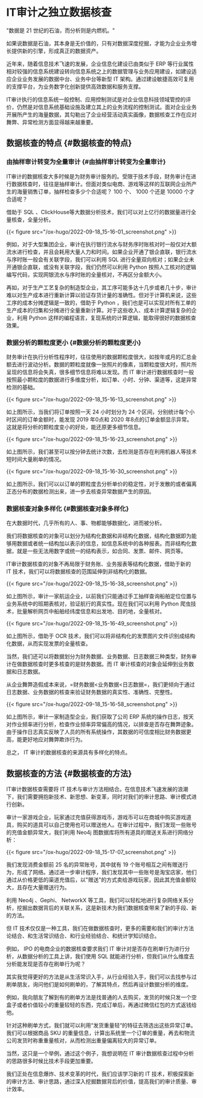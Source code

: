 # IT审计之独立数据核查


"数据是 21 世纪的石油，而分析则是内燃机。"

如果说数据是石油，其本身是无价值的，只有对数据深度挖掘，才能为企业业务增长提供新的引擎，形成真正的数据资产。

近年来，随着信息技术飞速的发展，企业信息化建设已由类似于 ERP 等行业属性相对较强的信息系统建设转向信息系统之上的数据管理与业务应用建设，如建设适应企业业务发展的数据中台、业务中台等新型 IT 架构。通过建设敏捷高效可复用的支撑平台，为业务数字化创新提供高效数据和服务支撑。

IT审计执行的信息系统一般控制、应用控制测试是对企业信息科技领域管控的评价，仍然是对信息系统基础设施及建立其上的业务流程的控制测试。面对企业业务开展所产生的海量数据，其勾勒出了企业经营活动真实画像，数据核查工作在应对舞弊、异常检测方面显得越来越重要。


## 数据核查的特点 {#数据核查的特点}


### 由抽样审计转变为全量审计 {#由抽样审计转变为全量审计}

IT审计的数据核查大多时候是为财务审计服务的。受限于技术手段，财务审计在进行数据核查时，往往是抽样审计。但面对类似电商、游戏等这样的互联网企业所产生的海量销售订单，抽样检查多少个合适呢？ 100 个、 1000 个还是 10000 个才合适呢？

借助于 SQL 、ClickHouse等大数据分析技术，我们可以对上亿行的数据量进行全量核查，全量分析。

{{< figure src="/ox-hugo/2022-09-18_15-16-01_screenshot.png" >}}

例如，对于大型集团企业，审计在执行银行流水与财务序时账核对时一般仅对大额流水进行检查，并且会耗用大量人力和时间。如果企业开通了银企直联，银行流水与序时账一般会有关联字段，我们可以利用 SQL 进行全量双向核对；如果企业未开通银企直联，或没有关联字段，我们仍然可以利用 Python 按照人工核对的逻辑编写代码，实现网银流水与序时账的全量核对，不再区分金额大小。

再如，对于生产工艺复杂的制造型企业，其工序可能多达十几步或者几十步，审计难以对生产成本进行重新计算以验证存货计量的准确性。但对于计算机来说，这些工序的成本分摊逻辑是一致的，借助于 Python ，我们也是可以实现对所有工单的生产成本的归集和分摊进行全量重新计算。对于这些收入、成本计算逻辑复杂的企业，利用 Python 这样的编程语言，复现系统的计算逻辑，能取得很好的数据核查效果。


### 数据分析的颗粒度更小 {#数据分析的颗粒度更小}

财务审计在执行分析性程序时，往往使用的数据颗粒度很大，如按年或月的汇总金额去进行波动分析。数据的颗粒度就像一张照片的像素，当颗粒度很大时，照片所呈现的信息将会失真，很多细节信息将难以发现。而 IT 审计进行数据核查时一般按照最小颗粒度的数据进行多维度分析，如订单、小时、分钟、渠道等，这是异常检测的基础。

{{< figure src="/ox-hugo/2022-09-18_15-16-13_screenshot.png" >}}

如上图所示，当我们将订单按照一天 24 小时划分为 24 个区间，分别统计每个小时区间的订单金额时，能发现 2019 年0点和 2020 年8点的订单金额显示异常。这就是将分析的颗粒度变小的好处，能还原更多细节信息。

{{< figure src="/ox-hugo/2022-09-18_15-16-23_screenshot.png" >}}

如上图所示，我们甚至可以按分钟去统计次数，去检测是否存在利用机器人等技术短时间大量刷单的情况。

{{< figure src="/ox-hugo/2022-09-18_15-16-30_screenshot.png" >}}

如上图所示，我们可以以订单的颗粒度去分析单价的稳定性，对于发散的或者偏离正态分布的数据检测出来，进一步去核查异常数据产生的原因。


### 数据核查对象多样化 {#数据核查对象多样化}

在大数据时代，几乎所有的人、事、物都能够数据化，进而被分析。

我们将数据核查的对象可以划分为结构化数据和非结构化数据，结构化数据即为能够用数据或者统一结构加以表示的信息，如信息系统中的各种报表。而非结构化数据，就是一些无法用数字或统一的结构表示，如合同、发票、邮件、网页等。

IT审计数据核查的对象不再局限于财务账、业务报表等结构化数据，借助于新的 IT 技术，我们可以将数据核查的范围延伸到非结构化的数据。

{{< figure src="/ox-hugo/2022-09-18_15-16-38_screenshot.png" >}}

如上图所示，审计一家航运企业，以前我们只能通过手工抽样查询船舶定位位置与业务系统中的班期表核对，验证航行的真实性。现在我们可以利用 Python 爬虫技术，批量解析网页中船舶经纬度信息和出发地、目的地，全量核对。

{{< figure src="/ox-hugo/2022-09-18_15-16-49_screenshot.png" >}}

如上图所示，借助于 OCR 技术，我们可以将非结构化的发票图片文件识别成结构化数据，从而实现发票的全量核查。

当然，我们还可以将数据划分为财务数据、业务数据、日志数据三种类型，财务审计在做数据核查时更多核查的是财务数据。而 IT 审计核查的对象会延伸到业务数据和日志数据。

从企业舞弊造假成本来说，=财务数据&lt;业务数据&lt;日志数据=，我们更倾向于通过日志数据、业务数据的核查来验证财务数据的真实性、准确性、完整性。

{{< figure src="/ox-hugo/2022-09-18_15-16-58_screenshot.png" >}}

如上图所示，审计一家制造型企业，我们获取了公司 ERP 系统的操作日志，按天对作业频率进行分析，检查作业频率异常偏高的情况，以排查是否存在舞弊迹象。由于操作日志真实反映了人员的所有系统操作，其数据的可信度相比财务数据更高，能更好地应对舞弊欺诈行为。

总之， IT 审计的数据核查的来源具有多样化的特点。


## 数据核查的方法 {#数据核查的方法}

IT审计数据核查需要将 IT 技术与审计方法相结合。在信息技术飞速发展的浪潮下，我们需要拥抱新技术、新思想、新变革，同时对我们的审计思路、审计模式进行创新。

审计一家游戏企业，玩家通过充值获得游戏币，游戏币可以在商城中购买游戏道具，购买的道具可以自己使用也可以赠送他人。在审计过程中，我们发现一些账号的充值金额异常大，我们利用 Neo4j 图数据库将所有道具的赠送关系进行网络分析：

{{< figure src="/ox-hugo/2022-09-18_15-17-07_screenshot.png" >}}

我们发现消费金额前 25 名的异常账号，其中就有 19 个账号相互之间有赠送行为，形成了网络。通过进一步审计程序，我们发现其中一些账号是淘宝店家，他们通过从价格更低的渠道充值后，以"赠送"的方式卖给游戏玩家，因此其充值金额较大，且存在大量赠送行为。

利用 Neo4j 、Gephi、 NetworkX 等工具，我们可以轻松地进行复杂网络关系分析，挖掘出数据背后的关联关系，这是新技术为我们数据核查带来了新的手段、新的方法。

但 IT 技术仅仅是一种工具，我们在做数据核查时，更多的需要和我们的审计方法论结合、和生活常识结合、和行业经验结合、和统计学知识结合。

例如， IPO 的电商企业的数据核查要求我们 IT 审计对是否存在刷单行为进行分析，从数据分析的工具上讲，我们使用 SQL 就能进行分析，但我们从什么维度去分析能发现是否存在刷单行为呢？

其实我觉得更好的方法是从生活常识入手，从行业经验入手，我们可以去找参与过刷单朋友，询问他们是如何刷单的，了解其特点，然后再设计数据分析的维度。

例如，我向朋友了解到有的刷单方法是找普通的人去购买，发货的时候只发一个空盒子或者价值较小的重量较轻的东西，完成订单后，再通过微信红包的方式返钱给他。

针对这种刷单方式，我们就可以利用“发货重量轻“的特征去筛选出这些异常订单。我们可以根据商品 SKU 的重量信息，计算出系统里一个订单的重量，再去和物流公司发货时称重重量核对，从而检测出重量偏离较大的异常订单。

当然，这只是一个举例，通过这个例子，我想说明在 IT 审计数据核查过程中分析的思路很多时候比技术手段更加重要。

我们正处在信息爆炸、技术变革的时代，我们应该学习新的 IT 技术，积极探索新的审计方法、审计思路，通过深入挖掘数据背后的价值，提高我们的审计质量、审计效率。

